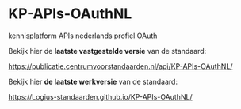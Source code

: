 # KP-APIs-OAuthNL
kennisplatform APIs nederlands profiel OAuth

Bekijk hier de **laatste vastgestelde versie** van de standaard:

https://publicatie.centrumvoorstandaarden.nl/api/KP-APIs-OAuthNL/

Bekijk hier **de laatste werkversie** van de standaard:

https://Logius-standaarden.github.io/KP-APIs-OAuthNL/

